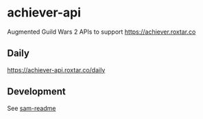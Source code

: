 # achiever-api

Augmented Guild Wars 2 APIs to support https://achiever.roxtar.co

## Daily

https://achiever-api.roxtar.co/daily

## Development
See [sam-readme](./sam-readme.md)
